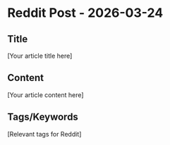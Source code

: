 # Reddit Post - 2026-03-24

## Title
[Your article title here]

## Content
[Your article content here]

## Tags/Keywords
[Relevant tags for Reddit]
